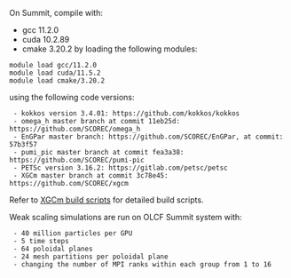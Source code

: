 On Summit, compile with:
 - gcc 11.2.0
 - cuda 10.2.89
 - cmake 3.20.2
by loading the following modules:
```
module load gcc/11.2.0
module load cuda/11.5.2
module load cmake/3.20.2
```
using the following code versions:
```
 - kokkos version 3.4.01: https://github.com/kokkos/kokkos
 - omega_h master branch at commit 11eb25d: https://github.com/SCOREC/omega_h
 - EnGPar master branch: https://github.com/SCOREC/EnGPar, at commit: 57b3f57
 - pumi_pic master branch at commit fea3a38: https://github.com/SCOREC/pumi-pic
 - PETSc version 3.16.2: https://gitlab.com/petsc/petsc
 - XGCm master branch at commit 3c78e45: https://github.com/SCOREC/xgcm 
```
Refer to [XGCm build scripts](https://github.com/zhangchonglin/XGCm_build_scripts/tree/main/Summit_gcc11.2.0_cuda11.5.2) for detailed build scripts.

Weak scaling simulations are run on OLCF Summit system with:
```
 - 40 million particles per GPU
 - 5 time steps
 - 64 poloidal planes
 - 24 mesh partitions per poloidal plane 
 - changing the number of MPI ranks within each group from 1 to 16 
```
